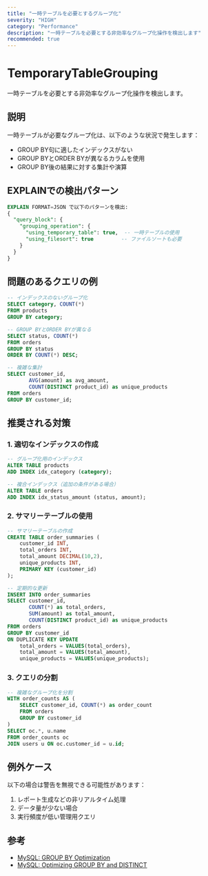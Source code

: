 ```yaml
---
title: "一時テーブルを必要とするグループ化"
severity: "HIGH"
category: "Performance"
description: "一時テーブルを必要とする非効率なグループ化操作を検出します"
recommended: true
---
```


# TemporaryTableGrouping

一時テーブルを必要とする非効率なグループ化操作を検出します。

## 説明
一時テーブルが必要なグループ化は、以下のような状況で発生します：
- GROUP BY句に適したインデックスがない
- GROUP BYとORDER BYが異なるカラムを使用
- GROUP BY後の結果に対する集計や演算

## EXPLAINでの検出パターン
```sql
EXPLAIN FORMAT=JSON で以下のパターンを検出:
{
  "query_block": {
    "grouping_operation": {
      "using_temporary_table": true,  -- 一時テーブルの使用
      "using_filesort": true         -- ファイルソートも必要
    }
  }
}
```

## 問題のあるクエリの例
```sql
-- インデックスのないグループ化
SELECT category, COUNT(*) 
FROM products 
GROUP BY category;

-- GROUP BYとORDER BYが異なる
SELECT status, COUNT(*) 
FROM orders 
GROUP BY status 
ORDER BY COUNT(*) DESC;

-- 複雑な集計
SELECT customer_id, 
       AVG(amount) as avg_amount,
       COUNT(DISTINCT product_id) as unique_products
FROM orders 
GROUP BY customer_id;
```

## 推奨される対策

### 1. 適切なインデックスの作成
```sql
-- グループ化用のインデックス
ALTER TABLE products 
ADD INDEX idx_category (category);

-- 複合インデックス（追加の条件がある場合）
ALTER TABLE orders 
ADD INDEX idx_status_amount (status, amount);
```

### 2. サマリーテーブルの使用
```sql
-- サマリーテーブルの作成
CREATE TABLE order_summaries (
    customer_id INT,
    total_orders INT,
    total_amount DECIMAL(10,2),
    unique_products INT,
    PRIMARY KEY (customer_id)
);

-- 定期的な更新
INSERT INTO order_summaries
SELECT customer_id,
       COUNT(*) as total_orders,
       SUM(amount) as total_amount,
       COUNT(DISTINCT product_id) as unique_products
FROM orders
GROUP BY customer_id
ON DUPLICATE KEY UPDATE
    total_orders = VALUES(total_orders),
    total_amount = VALUES(total_amount),
    unique_products = VALUES(unique_products);
```

### 3. クエリの分割
```sql
-- 複雑なグループ化を分割
WITH order_counts AS (
    SELECT customer_id, COUNT(*) as order_count
    FROM orders 
    GROUP BY customer_id
)
SELECT oc.*, u.name
FROM order_counts oc
JOIN users u ON oc.customer_id = u.id;
```

## 例外ケース
以下の場合は警告を無視できる可能性があります：

1. レポート生成などの非リアルタイム処理
2. データ量が少ない場合
3. 実行頻度が低い管理用クエリ

## 参考
- [MySQL: GROUP BY Optimization](https://dev.mysql.com/doc/refman/8.0/en/group-by-optimization.html)
- [MySQL: Optimizing GROUP BY and DISTINCT](https://dev.mysql.com/doc/refman/8.0/en/distinct-optimization.html)